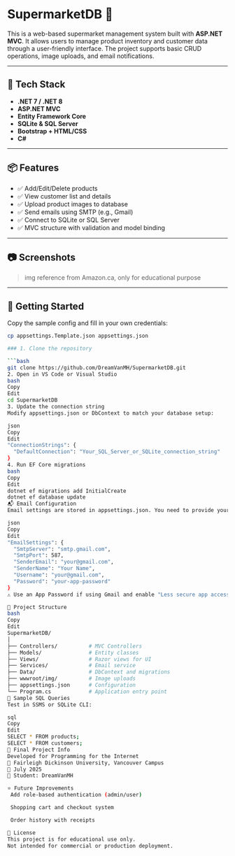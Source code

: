 # SupermarketDB 🛒

This is a web-based supermarket management system built with **ASP.NET MVC**. It allows users to manage product inventory and customer data through a user-friendly interface. The project supports basic CRUD operations, image uploads, and email notifications.

---

## 🔧 Tech Stack

- **.NET 7 / .NET 8**
- **ASP.NET MVC**
- **Entity Framework Core**
- **SQLite & SQL Server**
- **Bootstrap + HTML/CSS**
- **C#**

---

## 📦 Features

- ✅ Add/Edit/Delete products
- ✅ View customer list and details
- ✅ Upload product images to database
- ✅ Send emails using SMTP (e.g., Gmail)
- ✅ Connect to SQLite or SQL Server
- ✅ MVC structure with validation and model binding

---

## 📷 Screenshots

> img reference from Amazon.ca, only for educational purpose

---

## 🚀 Getting Started

Copy the sample config and fill in your own credentials:

````bash
cp appsettings.Template.json appsettings.json

### 1. Clone the repository

```bash
git clone https://github.com/DreamVanMH/SupermarketDB.git
2. Open in VS Code or Visual Studio
bash
Copy
Edit
cd SupermarketDB
3. Update the connection string
Modify appsettings.json or DbContext to match your database setup:

json
Copy
Edit
"ConnectionStrings": {
  "DefaultConnection": "Your_SQL_Server_or_SQLite_connection_string"
}
4. Run EF Core migrations
bash
Copy
Edit
dotnet ef migrations add InitialCreate
dotnet ef database update
📬 Email Configuration
Email settings are stored in appsettings.json. You need to provide your SMTP credentials to send emails:

json
Copy
Edit
"EmailSettings": {
  "SmtpServer": "smtp.gmail.com",
  "SmtpPort": 587,
  "SenderEmail": "your@gmail.com",
  "SenderName": "Your Name",
  "Username": "your@gmail.com",
  "Password": "your-app-password"
}
⚠️ Use an App Password if using Gmail and enable "Less secure app access" if needed.

📁 Project Structure
bash
Copy
Edit
SupermarketDB/
│
├── Controllers/          # MVC Controllers
├── Models/               # Entity classes
├── Views/                # Razor views for UI
├── Services/             # Email service
├── Data/                 # DbContext and migrations
├── wwwroot/img/          # Image uploads
├── appsettings.json      # Configuration
└── Program.cs            # Application entry point
🧪 Sample SQL Queries
Test in SSMS or SQLite CLI:

sql
Copy
Edit
SELECT * FROM products;
SELECT * FROM customers;
📅 Final Project Info
Developed for Programming for the Internet
📍 Fairleigh Dickinson University, Vancouver Campus
📅 July 2025
👤 Student: DreamVanMH

⭐ Future Improvements
 Add role-based authentication (admin/user)

 Shopping cart and checkout system

 Order history with receipts

📜 License
This project is for educational use only.
Not intended for commercial or production deployment.
````
